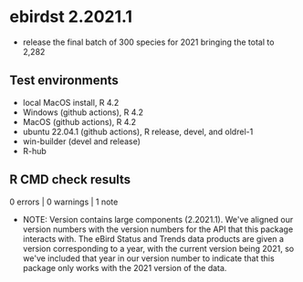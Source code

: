 # ebirdst 2.2021.1

- release the final batch of 300 species for 2021 bringing the total to 2,282

## Test environments

- local MacOS install, R 4.2
- Windows (github actions), R 4.2
- MacOS (github actions), R 4.2
- ubuntu 22.04.1 (github actions), R release, devel, and oldrel-1
- win-builder (devel and release)
- R-hub

## R CMD check results

0 errors | 0 warnings | 1 note

- NOTE: Version contains large components (2.2021.1). We've aligned our version numbers with the version numbers for the API that this package interacts with. The eBird Status and Trends data products are given a version corresponding to a year, with the current version being 2021, so we've included that year in our version number to indicate that this package only works with the 2021 version of the data.
